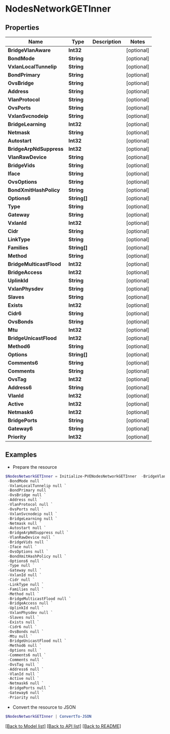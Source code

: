 # NodesNetworkGETInner
## Properties

Name | Type | Description | Notes
------------ | ------------- | ------------- | -------------
**BridgeVlanAware** | **Int32** |  | [optional] 
**BondMode** | **String** |  | [optional] 
**VxlanLocalTunnelip** | **String** |  | [optional] 
**BondPrimary** | **String** |  | [optional] 
**OvsBridge** | **String** |  | [optional] 
**Address** | **String** |  | [optional] 
**VlanProtocol** | **String** |  | [optional] 
**OvsPorts** | **String** |  | [optional] 
**VxlanSvcnodeip** | **String** |  | [optional] 
**BridgeLearning** | **Int32** |  | [optional] 
**Netmask** | **String** |  | [optional] 
**Autostart** | **Int32** |  | [optional] 
**BridgeArpNdSuppress** | **Int32** |  | [optional] 
**VlanRawDevice** | **String** |  | [optional] 
**BridgeVids** | **String** |  | [optional] 
**Iface** | **String** |  | [optional] 
**OvsOptions** | **String** |  | [optional] 
**BondXmitHashPolicy** | **String** |  | [optional] 
**Options6** | **String[]** |  | [optional] 
**Type** | **String** |  | [optional] 
**Gateway** | **String** |  | [optional] 
**VxlanId** | **Int32** |  | [optional] 
**Cidr** | **String** |  | [optional] 
**LinkType** | **String** |  | [optional] 
**Families** | **String[]** |  | [optional] 
**Method** | **String** |  | [optional] 
**BridgeMulticastFlood** | **Int32** |  | [optional] 
**BridgeAccess** | **Int32** |  | [optional] 
**UplinkId** | **String** |  | [optional] 
**VxlanPhysdev** | **String** |  | [optional] 
**Slaves** | **String** |  | [optional] 
**Exists** | **Int32** |  | [optional] 
**Cidr6** | **String** |  | [optional] 
**OvsBonds** | **String** |  | [optional] 
**Mtu** | **Int32** |  | [optional] 
**BridgeUnicastFlood** | **Int32** |  | [optional] 
**Method6** | **String** |  | [optional] 
**Options** | **String[]** |  | [optional] 
**Comments6** | **String** |  | [optional] 
**Comments** | **String** |  | [optional] 
**OvsTag** | **Int32** |  | [optional] 
**Address6** | **String** |  | [optional] 
**VlanId** | **Int32** |  | [optional] 
**Active** | **Int32** |  | [optional] 
**Netmask6** | **Int32** |  | [optional] 
**BridgePorts** | **String** |  | [optional] 
**Gateway6** | **String** |  | [optional] 
**Priority** | **Int32** |  | [optional] 

## Examples

- Prepare the resource
```powershell
$NodesNetworkGETInner = Initialize-PVENodesNetworkGETInner  -BridgeVlanAware null `
 -BondMode null `
 -VxlanLocalTunnelip null `
 -BondPrimary null `
 -OvsBridge null `
 -Address null `
 -VlanProtocol null `
 -OvsPorts null `
 -VxlanSvcnodeip null `
 -BridgeLearning null `
 -Netmask null `
 -Autostart null `
 -BridgeArpNdSuppress null `
 -VlanRawDevice null `
 -BridgeVids null `
 -Iface null `
 -OvsOptions null `
 -BondXmitHashPolicy null `
 -Options6 null `
 -Type null `
 -Gateway null `
 -VxlanId null `
 -Cidr null `
 -LinkType null `
 -Families null `
 -Method null `
 -BridgeMulticastFlood null `
 -BridgeAccess null `
 -UplinkId null `
 -VxlanPhysdev null `
 -Slaves null `
 -Exists null `
 -Cidr6 null `
 -OvsBonds null `
 -Mtu null `
 -BridgeUnicastFlood null `
 -Method6 null `
 -Options null `
 -Comments6 null `
 -Comments null `
 -OvsTag null `
 -Address6 null `
 -VlanId null `
 -Active null `
 -Netmask6 null `
 -BridgePorts null `
 -Gateway6 null `
 -Priority null
```

- Convert the resource to JSON
```powershell
$NodesNetworkGETInner | ConvertTo-JSON
```

[[Back to Model list]](../README.md#documentation-for-models) [[Back to API list]](../README.md#documentation-for-api-endpoints) [[Back to README]](../README.md)

